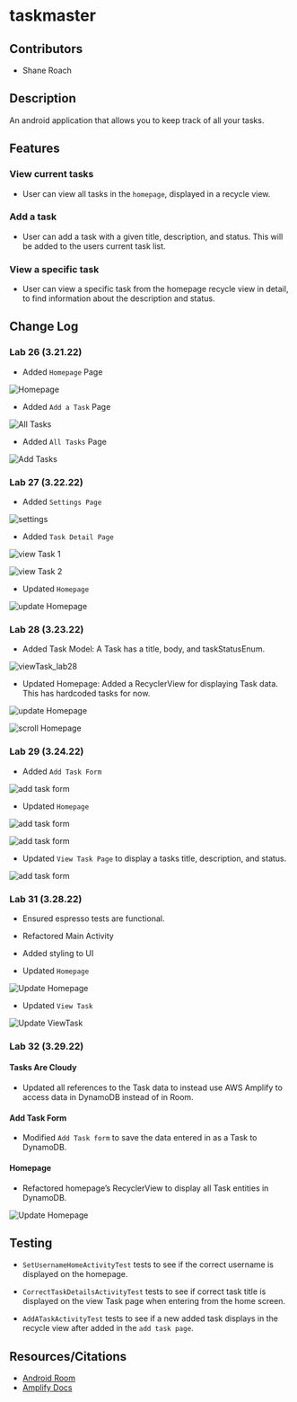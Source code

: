 # taskmaster


## Contributors

- Shane Roach

## Description

An android application that allows you to keep track of all your tasks.


## Features

### View current tasks

- User can view all tasks in the `homepage`, displayed in a recycle view.

### Add a task

- User can add a task with a given title, description, and status. This will be added to the users current task list.

### View a specific task

- User can view a specific task from the homepage recycle view in detail, to find information about the description and status.




## Change Log


### Lab 26 (3.21.22)



- Added `Homepage` Page

![Homepage](/images/homepage_lab26.png)

- Added `Add a Task` Page

![All Tasks](/images/allTasks_lab26.png)

- Added `All Tasks` Page

![Add Tasks](/images/addTask_lab26.png)

### Lab 27 (3.22.22)



- Added `Settings Page`

![settings](/images/settingsPage_lab27.png)

- Added `Task Detail Page`

![view Task 1](/images/viewTask1_lab27.png)

![view Task 2](/images/viewTask2_lab27.png)

- Updated `Homepage`

![update Homepage](/images/homepage_lab27.png)


### Lab 28 (3.23.22)

- Added Task Model: A Task has a title, body, and taskStatusEnum.

![viewTask_lab28](/images/viewTask_lab28.png)

- Updated Homepage: Added a RecyclerView for displaying Task data. This has hardcoded tasks for now.

![update Homepage](/images/update_homepage_lab28.png)

![scroll Homepage](/images/scroll_homepage_lab28.png)

### Lab 29 (3.24.22)

- Added `Add Task Form`

![add task form](/images/add_task_lab29.png)

- Updated `Homepage`

![add task form](/images/update_homepage_lab29.png)

![add task form](/images/update_homepage_2_lab29.png)

- Updated `View Task Page` to display a tasks title, description, and status.

![add task form](/images/view_task_lab29.png)


### Lab 31 (3.28.22)

- Ensured espresso tests are functional.
- Refactored Main Activity
- Added styling to UI

- Updated `Homepage`

![Update Homepage](/images/update_homepage_lab31.png)

- Updated `View Task`

![Update ViewTask](/images/update_viewTask_lab31.png)


### Lab 32 (3.29.22)

#### Tasks Are Cloudy
- Updated all references to the Task data to instead use AWS Amplify to access data in DynamoDB instead of in Room.

#### Add Task Form
- Modified `Add Task form` to save the data entered in as a Task to DynamoDB.

#### Homepage
- Refactored homepage’s RecyclerView to display all Task entities in DynamoDB.

![Update Homepage](/images/update_homepage_lab32.png)



## Testing

- `SetUsernameHomeActivityTest` tests to see if the correct username is displayed on the homepage.

- `CorrectTaskDetailsActivityTest` tests to see if correct task title is displayed on the view Task page when
entering from the home screen.

- `AddATaskActivityTest` tests to see if a new added task displays in the recycle view after added in the `add task page`.

## Resources/Citations

- [Android Room](https://developer.android.com/jetpack/androidx/releases/room?gclid=CjwKCAjwrfCRBhAXEiwAnkmKmS76pDHGyIJ2E7n4UyzbyZA3NcjcUHTtf_i4ErfFFc7Eqj7KxJqYEhoCNIoQAvD_BwE&gclsrc=aw.ds)
- [Amplify Docs](https://aws-amplify.github.io/docs/)